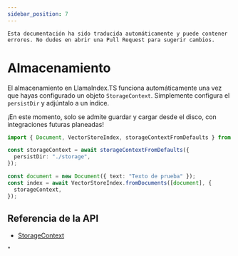 ```yaml
---
sidebar_position: 7
---
```


`Esta documentación ha sido traducida automáticamente y puede contener errores. No dudes en abrir una Pull Request para sugerir cambios.`

# Almacenamiento

El almacenamiento en LlamaIndex.TS funciona automáticamente una vez que hayas configurado un objeto `StorageContext`. Simplemente configura el `persistDir` y adjúntalo a un índice.

¡En este momento, solo se admite guardar y cargar desde el disco, con integraciones futuras planeadas!

```typescript
import { Document, VectorStoreIndex, storageContextFromDefaults } from "./src";

const storageContext = await storageContextFromDefaults({
  persistDir: "./storage",
});

const document = new Document({ text: "Texto de prueba" });
const index = await VectorStoreIndex.fromDocuments([document], {
  storageContext,
});
```

## Referencia de la API

- [StorageContext](../../api/interfaces/StorageContext.md)

"
